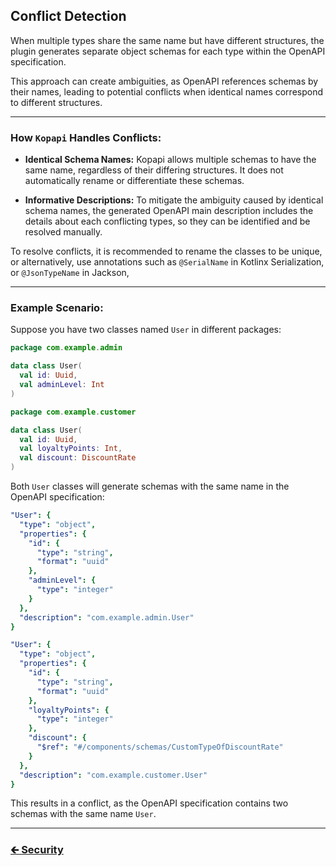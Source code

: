 ## Conflict Detection

When multiple types share the same name but have different structures,
the plugin generates separate object schemas for each type within the OpenAPI specification.

This approach can create ambiguities, as OpenAPI references schemas by their names,
leading to potential conflicts when identical names correspond to different structures.

---

### How `Kopapi` Handles Conflicts:

- **Identical Schema Names:** Kopapi allows multiple schemas to have the same name, regardless of their differing structures.
  It does not automatically rename or differentiate these schemas.

- **Informative Descriptions:** To mitigate the ambiguity caused by identical schema names,
  the generated OpenAPI main description includes the details about each conflicting types,
  so they can be identified and be resolved manually.

To resolve conflicts, it is recommended to rename the classes to be unique, or alternatively,
use annotations such as `@SerialName` in Kotlinx Serialization, or `@JsonTypeName` in Jackson,

---

### Example Scenario:

Suppose you have two classes named `User` in different packages:

```kotlin
package com.example.admin

data class User(
  val id: Uuid,
  val adminLevel: Int
)
```

```kotlin
package com.example.customer

data class User(
  val id: Uuid,
  val loyaltyPoints: Int,
  val discount: DiscountRate
)
```

Both `User` classes will generate schemas with the same name in the OpenAPI specification:

```yaml
"User": {
  "type": "object",
  "properties": {
    "id": {
      "type": "string",
      "format": "uuid"
    },
    "adminLevel": {
      "type": "integer"
    }
  },
  "description": "com.example.admin.User"
}

"User": {
  "type": "object",
  "properties": {
    "id": {
      "type": "string",
      "format": "uuid"
    },
    "loyaltyPoints": {
      "type": "integer"
    },
    "discount": {
      "$ref": "#/components/schemas/CustomTypeOfDiscountRate"
    }
  },
  "description": "com.example.customer.User"
}
```

This results in a conflict, as the OpenAPI specification contains two schemas with the same name `User`.

---

### [🡰 Security](09.api-usage-security.md)
